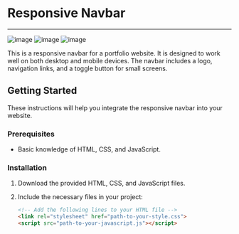 # Responsive Navbar
<hr/>

![image](https://github.com/muhammad-nabih/Tutorial-Frontend/assets/86538085/0fc9d1fa-27ae-46a1-9ab3-fc3234549324)
![image](https://github.com/muhammad-nabih/Tutorial-Frontend/assets/86538085/578d4d5f-1a4b-484d-a556-ad3d6aaaae22)
![image](https://github.com/muhammad-nabih/Tutorial-Frontend/assets/86538085/c3edbab5-d66f-40b9-8c6f-a06db360481c)

This is a responsive navbar for a portfolio website. It is designed to work well on both desktop and mobile devices. The navbar includes a logo, navigation links, and a toggle button for small screens.

## Getting Started

These instructions will help you integrate the responsive navbar into your website.

### Prerequisites

- Basic knowledge of HTML, CSS, and JavaScript.

### Installation

1. Download the provided HTML, CSS, and JavaScript files.

2. Include the necessary files in your project:

   ```html
   <!-- Add the following lines to your HTML file -->
   <link rel="stylesheet" href="path-to-your-style.css">
   <script src="path-to-your-javascript.js"></script>
